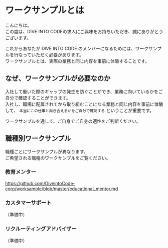 # ワークサンプルとは

こんにちは。  
この度は、DIVE INTO CODEの求人にご興味をお持ちいただき、誠にありがとうございます。  

これからあなたが DIVE INTO CODE のメンバーになるためには、ワークサンプルを行なっていただく必要があります。  
ワークサンプルとは、実際の業務と同じ内容を事前に体験することです。  


## なぜ、ワークサンプルが必要なのか

入社して働いた際のギャップの発生を防ぐことができ、業務に向いているかをご自分で確認することができます。  
入社し、職場に配属されてから取り組むことになる業務と同じ内容を事前に体験して、 `本当にこの仕事と向き合えるかをご自分で確認する` ということが重要です。  

ワークサンプルを通して、ご自身でご自身の適性をご判断ください。  


## 職種別ワークサンプル

職種ごとにワークサンプルが異なります。  
ご希望される職種のワークサンプルをご覧ください。

### 教育メンター

https://github.com/DiveintoCode-corp/worksample/blob/master/educational_mentor.md


### カスタマーサポート

（準備中）


### リクルーティングアドバイザー

（準備中）

